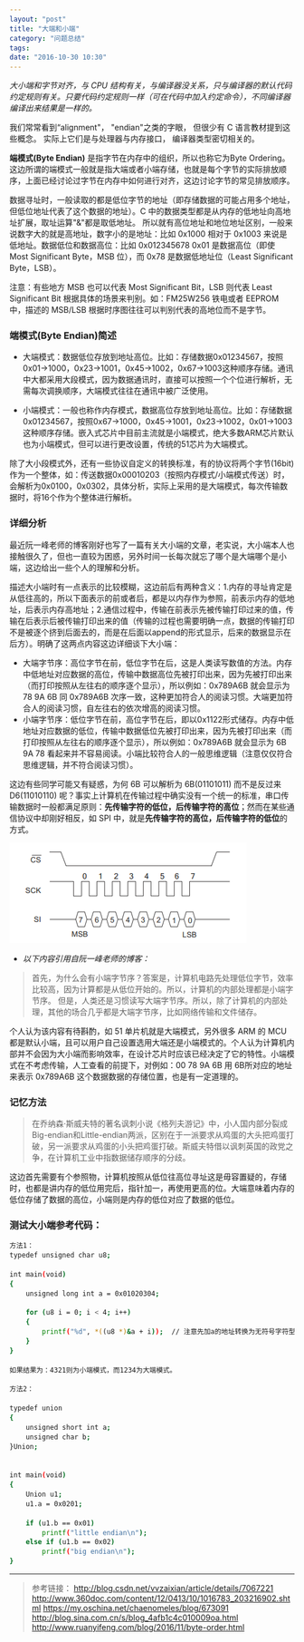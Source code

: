 ```yaml
---
layout: "post"
title: "大端和小端"
category: "问题总结"
tags: 
date: "2016-10-30 10:30"
---
```


*大小端和字节对齐，与 CPU 结构有关，与编译器没关系，只与编译器的默认代码约定规则有关。只要代码约定规则一样（可在代码中加入约定命令），不同编译器编译出来结果是一样的。*

我们常常看到“alignment"， "endian"之类的字眼， 但很少有 C 语言教材提到这些概念。 实际上它们是与处理器与内存接口， 编译器类型密切相关的。

**端模式(Byte Endian)** 是指字节在内存中的组织，所以也称它为Byte Ordering。这边所谓的端模式一般就是指大端或者小端存储，也就是每个字节的实际排放顺序，上面已经讨论过字节在内存中如何进行对齐，这边讨论字节的常见排放顺序。

数据寻址时，一般读取的都是低位字节的地址（即存储数据的可能占用多个地址，但低位地址代表了这个数据的地址）。C 中的数据类型都是从内存的低地址向高地址扩展，取址运算"&"都是取低地址。 所以就有高位地址和地位地址区别，一般来说数字大的就是高地址，数字小的是地址：比如 0x1000 相对于 0x1003 来说是低地址。数据低位和数据高位：比如 0x012345678 0x01 是数据高位（即使 Most Significant Byte，MSB 位），而 0x78 是数据低地址位（Least Significant Byte，LSB）。

注意：有些地方 MSB 也可以代表 Most Significant Bit，LSB 则代表 Least Significant Bit 根据具体的场景来判别。如：FM25W256 铁电或者 EEPROM 中，描述的 MSB/LSB 根据时序图往往可以判别代表的高地位而不是字节。

### 端模式(Byte Endian)简述

- 大端模式：数据低位存放到地址高位。比如：存储数据0x01234567，按照0x01->1000，0x23->1001，0x45->1002，0x67->1003这种顺序存储。通讯中大都采用大段模式，因为数据通讯时，直接可以按照一个个位进行解析，无需每次调换顺序，大端模式往往在通讯中被广泛使用。

- 小端模式：一般也称作内存模式，数据高位存放到地址高位。比如：存储数据0x01234567，按照0x67->1000，0x45->1001，0x23->1002，0x01->1003这种顺序存储。嵌入式芯片中目前主流就是小端模式，绝大多数ARM芯片默认也为小端模式，但可以进行更改设置，传统的51芯片为大端模式。

除了大小段模式外，还有一些协议自定义的转换标准，有的协议将两个字节(16bit)作为一个整体，如：传送数据0x00010203（按照内存模式/小端模式传送）时，会解析为0x0100，0x0302，具体分析，实际上采用的是大端模式，每次传输数据时，将16个作为个整体进行解析。

### 详细分析

最近阮一峰老师的博客刚好也写了一篇有关大小端的文章，老实说，大小端本人也接触很久了，但也一直较为困惑，另外时间一长每次就忘了哪个是大端哪个是小端，这边给出一些个人的理解和分析。

描述大小端时有一点表示的比较模糊，这边前后有两种含义：1.内存的寻址肯定是从低往高的，所以下面表示的前或者后，都是以内存作为参照，前表示内存的低地址，后表示内存高地址；2.通信过程中，传输在前表示先被传输打印过来的值，传输在后表示后被传输打印出来的值（传输的过程也需要明确一点，数据的传输打印不是被逐个挤到后面去的，而是在后面以append的形式显示，后来的数据显示在后方）。明确了这两点内容这边详细谈下大小端：

- 大端字节序：高位字节在前，低位字节在后，这是人类读写数值的方法。内存中低地址对应数据的高位，传输中数据高位先被打印出来，因为先被打印出来（而打印按照从左往右的顺序逐个显示），所以例如：0x789A6B 就会显示为 78 9A 6B 同 0x789A6B 次序一致，这种更加符合人的阅读习惯。大端更加符合人的阅读习惯，自左往右的依次增高的阅读习惯。
- 小端字节序：低位字节在前，高位字节在后，即以0x1122形式储存。内存中低地址对应数据的低位，传输中数据低位先被打印出来，因为先被打印出来（而打印按照从左往右的顺序逐个显示），所以例如：0x789A6B 就会显示为 6B 9A 78 看起来并不容易阅读。小端比较符合人的一般思维逻辑（注意仅仅符合思维逻辑，并不符合阅读习惯）。

这边有些同学可能又有疑惑，为何 6B 可以解析为 6B(01101011) 而不是反过来 D6(11010110) 呢？事实上计算机在传输过程中确实没有一个统一的标准，串口传输数据时一般都满足原则：**先传输字符的低位，后传输字符的高位**；然而在某些通信协议中却刚好相反，如 SPI 中，就是**先传输字符的高位，后传输字符的低位**的方式。

![](https://raw.githubusercontent.com/noparkinghere/noparkinghere.github.io/master/img/2016-10-30-大端和小端/1.png)


- *以下内容引用自阮一峰老师的博客：*  

> 首先，为什么会有小端字节序？答案是，计算机电路先处理低位字节，效率比较高，因为计算都是从低位开始的。所以，计算机的内部处理都是小端字节序。
> 但是，人类还是习惯读写大端字节序。所以，除了计算机的内部处理，其他的场合几乎都是大端字节序，比如网络传输和文件储存。

个人认为该内容有待斟酌，如 51 单片机就是大端模式，另外很多 ARM 的 MCU 都是默认小端，且可以用户自己设置选用大端还是小端模式的。个人认为计算机内部并不会因为大小端而影响效率，在设计芯片时应该已经决定了它的特性。小端模式在不考虑传输，人工查看的前提下，对例如：00 78 9A 6B 用 6B所对应的地址来表示 0x789A6B 这个数据数据的存储位置，也是有一定道理的。


### 记忆方法

> 在乔纳森·斯威夫特的著名讽刺小说《格列夫游记》中，小人国内部分裂成Big-endian和Little-endian两派，区别在于一派要求从鸡蛋的大头把鸡蛋打破，另一派要求从鸡蛋的小头把鸡蛋打破。斯威夫特借以讽刺英国的政党之争，在计算机工业中指数据储存顺序的分歧。

这边首先需要有个参照物，计算机按照从低位往高位寻址这是毋容置疑的，存储时，也都是讲内存的低位用完后，指针加一，再使用更高的位。大端意味着内存的低位存储了数据的高位，小端则是内存的低位对应了数据的低位。



### 测试大小端参考代码：

```sh
方法1：
typedef unsigned char u8;

int main(void)
{
	unsigned long int a = 0x01020304;

	for (u8 i = 0; i < 4; i++)
	{
		printf("%d", *((u8 *)&a + i));  // 注意先加a的地址转换为无符号字符型再加地址，否则每次加1，地址会增加4。
	}
}

如果结果为：4321则为小端模式，而1234为大端模式。

方法2：

typedef union
{
	unsigned short int a;
	unsigned char b;
}Union;


int main(void)
{
	Union u1;
	u1.a = 0x0201;

	if (u1.b == 0x01)
		printf("little endian\n");
	else if (u1.b == 0x02)
		printf("big endian\n");
}

```

***

> 参考链接：
> http://blog.csdn.net/vvzaixian/article/details/7067221
> http://www.360doc.com/content/12/0413/10/1016783_203216902.shtml
> https://my.oschina.net/chaenomeles/blog/673091
> http://blog.sina.com.cn/s/blog_4afb1c4c010009oa.html
> http://www.ruanyifeng.com/blog/2016/11/byte-order.html
